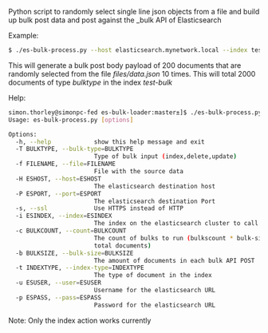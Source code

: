 Python script to randomly select single line json objects from a file and build up bulk post data and post against the \_bulk API of Elasticsearch
 
Example:
```sh
$ ./es-bulk-process.py --host elasticsearch.mynetwork.local --index test-bulk --index-type bulktype --bulk-size 200 --count 10 --file files/data.json
```

This will generate a bulk post body payload of 200 documents that are randomly selected from the file _files/data.json_ 10 times.  This will total 2000 documents of type _bulktype_ in the index _test-bulk_

Help:
```sh
simon.thorley@simonpc-fed es-bulk-loader:master±]$ ./es-bulk-process.py --help
Usage: es-bulk-process.py [options]

Options:
  -h, --help            show this help message and exit
  -T BULKTYPE, --bulk-type=BULKTYPE
                        Type of bulk input (index,delete,update)
  -f FILENAME, --file=FILENAME
                        File with the source data
  -H ESHOST, --host=ESHOST
                        The elasticsearch destination host
  -P ESPORT, --port=ESPORT
                        The elasticsearch destination Port
  -s, --ssl             Use HTTPS instead of HTTP
  -i ESINDEX, --index=ESINDEX
                        The index on the elasticsearch cluster to call
  -c BULKCOUNT, --count=BULKCOUNT
                        The count of bulks to run (bulkscount * bulk-size =
                        total documents)
  -b BULKSIZE, --bulk-size=BULKSIZE
                        The amount of documents in each bulk API POST
  -t INDEXTYPE, --index-type=INDEXTYPE
                        The type of document in the index
  -u ESUSER, --user=ESUSER
                        Username for the elasticsearch URL
  -p ESPASS, --pass=ESPASS
                        Password for the elasticsearch URL
```

Note:
Only the index action works currently
